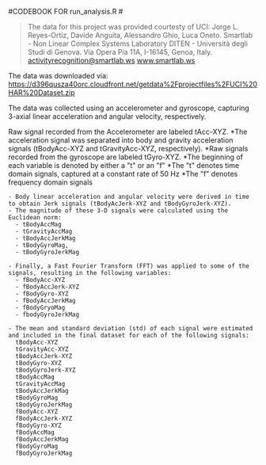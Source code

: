#CODEBOOK FOR run_analysis.R #

 >The data for this project was provided courtesty of UCI:
 >Jorge L. Reyes-Ortiz, Davide Anguita, Alessandro Ghio, Luca Oneto.
 >Smartlab - Non Linear Complex Systems Laboratory
 >DITEN - Università degli Studi di Genova.
 >Via Opera Pia 11A, I-16145, Genoa, Italy.
 >activityrecognition@smartlab.ws
 >www.smartlab.ws
  
 The data was downloaded via: https://d396qusza40orc.cloudfront.net/getdata%2Fprojectfiles%2FUCI%20HAR%20Dataset.zip
  
 The data was collected using an accelerometer and gyroscope, capturing 3-axial linear acceleration and angular velocity,    respectively.
 
 Raw signal recorded from the Accelerometer are labeled tAcc-XYZ.
  *The acceleration signal was separated into body and gravity acceleration signals (tBodyAcc-XYZ and tGravityAcc-XYZ, respectively).
    *Raw signals recorded from the gyroscope are labeled tGyro-XYZ.
    *The beginning of each variable is denoted by either a "t" or an "f"
      *The "t" denotes time domain signals, captured at a constant rate of 50 Hz
      *The "f" denotes frequency domain signals
      
    - Body linear acceleration and angular velocity were derived in time to obtain Jerk signals (tBodyAcJerk-XYZ and tBodyGyroJerk-XYZ). 
    - The magnitude of these 3-D signals were calculated using the Euclidean norm:
      - tBodyAccMag
      - tGravityAccMag
      - tBodyAccJerkMag
      - tBodyGyroMag,
      - tBodyGyroJerkMag
      
    - Finally, a Fast Fourier Transform (FFT) was applied to some of the signals, resulting in the following variables:
      - fBodyAcc-XYZ
      - fBodyAccJerk-XYZ
      - fBodyGyro-XYZ
      - fBodyAccJerkMag
      - fBodyGryoMag
      - fbodyGyroJerkMag
      
    - The mean and standard deviation (std) of each signal were estimated and included in the final dataset for each of the following signals:
      tBodyAcc-XYZ
      tGravityAcc-XYZ
      tBodyAccJerk-XYZ
      tBodyGyro-XYZ
      tBodyGyroJerk-XYZ
      tBodyAccMag
      tGravityAccMag
      tBodyAccJerkMag
      tBodyGyroMag
      tBodyGyroJerkMag
      fBodyAcc-XYZ
      fBodyAccJerk-XYZ
      fBodyGyro-XYZ
      fBodyAccMag
      fBodyAccJerkMag
      fBodyGyroMag
      fBodyGyroJerkMag
  

    
  
